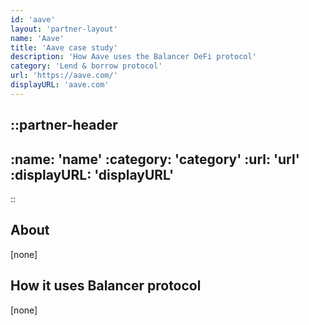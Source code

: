 ```yaml
---
id: 'aave'
layout: 'partner-layout'
name: 'Aave'
title: 'Aave case study'
description: 'How Aave uses the Balancer DeFi protocol'
category: 'Lend & borrow protocol'
url: 'https://aave.com/'
displayURL: 'aave.com'
---
```


::partner-header
---
:name: 'name'
:category: 'category'
:url: 'url'
:displayURL: 'displayURL'
---
::

## About

[none]

## How it uses Balancer protocol

[none]